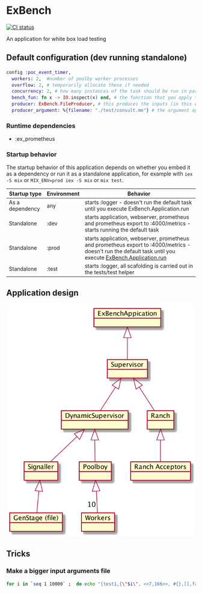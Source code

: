 # ExBench

[![CI status](https://travis-ci.org/bryanhuntesl/ex_bench.svg?branch=master)](https://travis-ci.org/bryanhuntesl/ex_bench)

An application for white box load testing 

## Default configuration (dev running standalone)

```elixir
config :poc_event_timer,
  workers: 2,  #number of poolby worker processes
  overflow: 2, # temporarily allocate these if needed
  concurrency: 2, # how many instances of the task should be run in parallel
  bench_fun: fn x -> IO.inspect(x) end, # the function that you apply to each line of input
  producer: ExBench.FileProducer, # this produces the inputs (in this example, it reads them from the specified file)
  producer_argument: %{filename: "./test/consult.me"} # the argument applied to producer.init/1
```

### Runtime dependencies

* :ex_prometheus

### Startup behavior

The startup behavior of this application depends on whether you embed it as a dependency or run it as a standalone application, for example with `iex -S mix` or `MIX_ENV=prod iex -S mix` or `mix test`.

| Startup type        | Environment | Behavior                                                                                                                                                                                                                |
| ------------------- | ----------- | ----------------------------------------------------------------------------------------------------------------------------------------------------------------------------------------------------------------------- |
| As a dependency     | any         | starts :logger - doesn't run the default task until you execute ExBench.Application.run                                                                                                                                 |
| Standalone          | :dev        | starts application, webserver, prometheus and prometheus export to :4000/metrics - starts running the default task                                                                                                      |
| Standalone          | :prod       | starts application, webserver, prometheus and prometheus export to :4000/metrics - doesn't run the default task until you execute [ExBench.Application.run](https://hexdocs.pm/ex_bench/ExBench.Application.html#run/1) |
| Standalone          | :test       | starts :logger, all scafolding is carried out in the tests/test helper

## Application design

![Supervision hierarchy](./doc/exbench_supervision_tree.png)

## Tricks

### Make a bigger input arguments file

```bash
for i in `seq 1 10000` ;  do echo "{test1,{\"$i\", <<7,166>>, #{},[],false, #{<<\"x\">> => <<\"y\">>}}}." ; done >> test/consult.me
```
